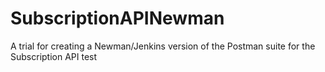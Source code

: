 # SubscriptionAPINewman
A trial for creating a Newman/Jenkins version of the Postman suite for the Subscription API
test
